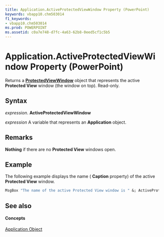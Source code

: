```yaml
---
title: Application.ActiveProtectedViewWindow Property (PowerPoint)
keywords: vbapp10.chm503014
f1_keywords:
- vbapp10.chm503014
ms.prod: POWERPOINT
ms.assetid: c0a7e748-d7fc-4a63-62b8-0eed5cf1c5b5
---
```



# Application.ActiveProtectedViewWindow Property (PowerPoint)

Returns a  **[ProtectedViewWindow](protectedviewwindow-object-powerpoint.md)** object that represents the active **Protected View** window (the window on top). Read-only.


## Syntax

 _expression_. **ActiveProtectedViewWindow**

 _expression_ A variable that represents an **Application** object.


## Remarks

 **Nothing** if there are no **Protected View** windows open.


## Example

The following example displays the name ( **Caption** property) of the active **Protected View** window.


```vb
MsgBox "The name of the active Protected View window is " &; ActiveProtectedWindow.Caption
```


## See also


#### Concepts


[Application Object](application-object-powerpoint.md)

